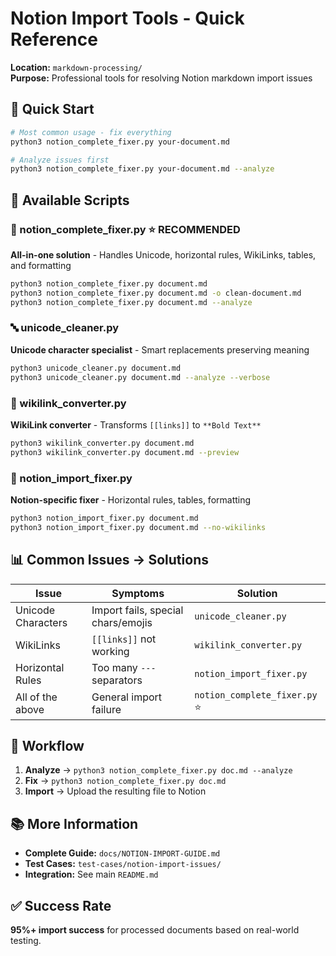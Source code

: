 # Notion Import Tools - Quick Reference

**Location:** `markdown-processing/`  
**Purpose:** Professional tools for resolving Notion markdown import issues

## 🚀 **Quick Start**

```bash
# Most common usage - fix everything
python3 notion_complete_fixer.py your-document.md

# Analyze issues first
python3 notion_complete_fixer.py your-document.md --analyze
```

## 📁 **Available Scripts**

### **🎯 notion_complete_fixer.py** ⭐ **RECOMMENDED**
**All-in-one solution** - Handles Unicode, horizontal rules, WikiLinks, tables, and formatting

```bash
python3 notion_complete_fixer.py document.md
python3 notion_complete_fixer.py document.md -o clean-document.md
python3 notion_complete_fixer.py document.md --analyze
```

### **🔤 unicode_cleaner.py**
**Unicode character specialist** - Smart replacements preserving meaning

```bash
python3 unicode_cleaner.py document.md
python3 unicode_cleaner.py document.md --analyze --verbose
```

### **🔗 wikilink_converter.py**
**WikiLink converter** - Transforms `[[links]]` to `**Bold Text**`

```bash
python3 wikilink_converter.py document.md
python3 wikilink_converter.py document.md --preview
```

### **📄 notion_import_fixer.py**
**Notion-specific fixer** - Horizontal rules, tables, formatting

```bash
python3 notion_import_fixer.py document.md
python3 notion_import_fixer.py document.md --no-wikilinks
```

## 📊 **Common Issues → Solutions**

| Issue | Symptoms | Solution |
|-------|----------|----------|
| Unicode Characters | Import fails, special chars/emojis | `unicode_cleaner.py` |
| WikiLinks | `[[links]]` not working | `wikilink_converter.py` |
| Horizontal Rules | Too many `---` separators | `notion_import_fixer.py` |
| All of the above | General import failure | `notion_complete_fixer.py` ⭐ |

## 🎯 **Workflow**

1. **Analyze** → `python3 notion_complete_fixer.py doc.md --analyze`
2. **Fix** → `python3 notion_complete_fixer.py doc.md`
3. **Import** → Upload the resulting file to Notion

## 📚 **More Information**

- **Complete Guide:** `docs/NOTION-IMPORT-GUIDE.md`
- **Test Cases:** `test-cases/notion-import-issues/`
- **Integration:** See main `README.md`

## ✅ **Success Rate**

**95%+ import success** for processed documents based on real-world testing. 